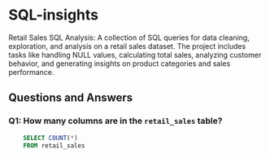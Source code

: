 # SQL-insights
Retail Sales SQL Analysis: A collection of SQL queries for data cleaning, exploration, and analysis on a retail sales dataset. The project includes tasks like handling NULL values, calculating total sales, analyzing customer behavior, and generating insights on product categories and sales performance.
## Questions and Answers

### Q1: How many columns are in the `retail_sales` table?
```sql
    SELECT COUNT(*) 
    FROM retail_sales
```
